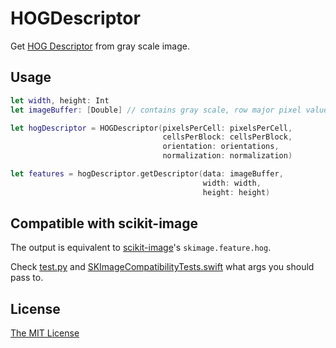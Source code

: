 # HOGDescriptor

Get [HOG Descriptor](https://en.wikipedia.org/wiki/Histogram_of_oriented_gradients) from gray scale image.

## Usage

```swift
let width, height: Int
let imageBuffer: [Double] // contains gray scale, row major pixel values

let hogDescriptor = HOGDescriptor(pixelsPerCell: pixelsPerCell,
                                  cellsPerBlock: cellsPerBlock,
                                  orientation: orientations,
                                  normalization: normalization)

let features = hogDescriptor.getDescriptor(data: imageBuffer,
                                           width: width, 
                                           height: height)
```

## Compatible with scikit-image
The output is equivalent to [scikit-image](https://github.com/scikit-image/scikit-image)'s `skimage.feature.hog`.

Check [test.py](https://github.com/t-ae/hog-feature-extractor/blob/master/test.py) and [SKImageCompatibilityTests.swift](https://github.com/t-ae/hog-descriptor/blob/master/Tests/HOGDescriptorTests/SKImageCompatibilityTests.swift) what args you should pass to.

## License

[The MIT License](https://github.com/t-ae/hog-feature-extractor/blob/master/LICENSE)